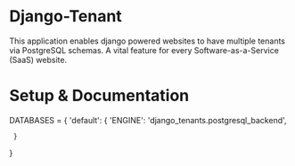 # Django-Tenant


This application enables django powered websites to have multiple tenants via PostgreSQL schemas. A vital feature for every Software-as-a-Service (SaaS) website.


# Setup & Documentation
DATABASES = {
    'default': {
        'ENGINE': 'django_tenants.postgresql_backend',
        
     }
} 
